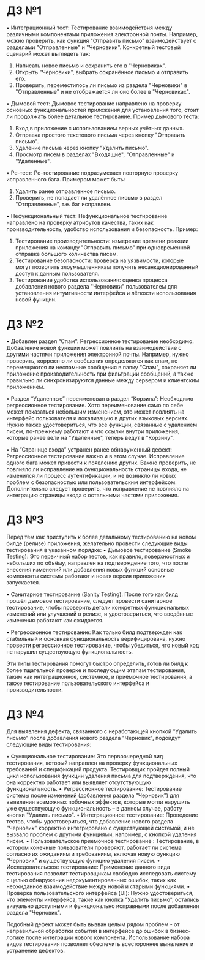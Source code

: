 # ДЗ №1

•	Интеграционный тест:
Тестирование взаимодействия между различными компонентами приложения электронной почты. Например, можно проверить, как функция "Отправить письмо" взаимодействует с разделами "Отправленные" и "Черновики". Конкретный тестовый сценарий может выглядеть так:
1. Написать новое письмо и сохранить его в "Черновиках".
2. Открыть "Черновики", выбрать сохранённое письмо и отправить его.
3. Проверить, переместилось ли письмо из раздела "Черновики" в "Отправленные" и не отображается ли оно более в "Черновиках".
   
•	Дымовой тест:
Дымовое тестирование направлено на проверку основных функциональностей приложения для установления того, стоит ли продолжать более детальное тестирование. Пример дымового теста:
1. Вход в приложение с использованием верных учётных данных.
2. Отправка простого текстового письма через кнопку "Отправить письмо".
3. Удаление письма через кнопку "Удалить письмо".
4. Просмотр писем в разделах "Входящие", "Отправленные" и "Удаленные".
   
•	Ре-тест:
Ре-тестирование подразумевает повторную проверку исправленного бага. Примером может быть:
1. Удалить ранее отправленное письмо.
2. Проверить, не попадает ли удалённое письмо в раздел "Отправленные", т.е. баг исправлен.
   
•	Нефункциональный тест:
Нефункциональное тестирование направлено на проверку атрибутов качества, таких как производительность, удобство использования и безопасность. Пример:
1. Тестирование производительности: измерение времени реакции приложения на команду "Отправить письмо" при одновременной отправке большого количества писем.
2. Тестирование безопасности: проверка на уязвимости, которые могут позволить злоумышленникам получить несанкционированный доступ к данным пользователя.
3. Тестирование удобства использования: оценка процесса добавления нового раздела "Черновики" пользователем для установления интуитивности интерфейса и лёгкости использования новой функции.

# ДЗ №2
•	Добавлен раздел “Спам”:
Регрессионное тестирование необходимо. Добавление новой функции может повлиять на взаимодействие с другими частями приложения электронной почты. Например, нужно проверить, корректно ли сообщения определяются как спам, не перемещаются ли неспамные сообщения в папку "Спам", сохраняет ли приложение производительность при фильтрации сообщений, а также правильно ли синхронизируются данные между сервером и клиентским приложением.

•	Раздел “Удаленные” переименован в раздел “Корзина”:
Необходимо регрессионное тестирование. Хотя переименование само по себе может показаться небольшим изменением, это может повлиять на интерфейс пользователя и локализацию в других языковых версиях. Нужно также удостовериться, что все функции, связанные с удалением писем, по-прежнему работают и что ссылки внутри приложения, которые ранее вели на "Удаленные", теперь ведут в "Корзину".

•	На “Странице входа” устранен ранее обнаруженный дефект: 
Регрессионное тестирование важно и в этом случае. Исправление одного бага может привести к появлению других. Важно проверить, не повлияло ли исправление на функциональность страницы входа, не изменился ли процесс аутентификации, и не возникло ли новых проблем с безопасностью или пользовательским интерфейсом. Дополнительно следует проверить, что исправление не повлияло на интеграцию страницы входа с остальными частями приложения.

# ДЗ №3
Перед тем как приступить к более детальному тестированию на новом билде (релизе) приложения, желательно провести следующие виды тестирования в указанном порядке:
•	Дымовое тестирование (Smoke Testing): Это первичный набор тестов, как правило, поверхностных и небольших по объёму, направлен на подтверждение того, что после внесения изменений или добавления новых функций основные компоненты системы работают и новая версия приложения запускается.

•	Санитарное тестирование (Sanity Testing): После того как билд прошёл дымовое тестирование, следует провести санитарное тестирование, чтобы проверить детали конкретных функциональных изменений или улучшений в релизе, и удостовериться, что введённые изменения работают как ожидается.

•	 Регрессионное тестирование: Как только билд подтвержден как стабильный и основная функциональность верифицирована, нужно провести регрессионное тестирование, чтобы убедиться, что новый код не нарушил существующую функциональность.

Эти типы тестирования помогут быстро определить, готов ли билд к более тщательной проверке и последующим этапам тестирования, таким как интеграционное, системное, и приёмочное тестирования, а также тестирование пользовательского интерфейса и производительности.

# ДЗ №4
Для выявления дефекта, связанного с неработающей кнопкой "Удалить письмо" после добавления нового раздела "Черновик", подойдут следующие виды тестирования:

•	Функциональное тестирование: Это первоочередной вид тестирования, который направлен на проверку функциональных требований и спецификаций продукта. Тестировщик пройдет полный цикл использования функции удаления письма для подтверждения, что она корректно работает или выявляет отсутствующую функциональность. 
•	Регрессионное тестирование: Тестирование системы после изменений (добавления раздела "Черновик") для выявления возможных побочных эффектов, которые могли нарушить уже существующую функциональность – в данном случае, работу кнопки "Удалить письмо".
•	Интеграционное тестирование: Проведение тестов, чтобы удостовериться, что добавление нового раздела "Черновик" корректно интегрировано с существующей системой, и не вызвало проблем с другими функциями, например, с кнопкой удаления писем.
•	Пользовательское приемочное тестирование : Тестирование, в котором конечные пользователи проверяют, работает ли система согласно их ожиданиям и требованиям, включая новую функцию "Черновик" и существующую функцию удаления писем.
•	Исследовательское тестирование: Применение данного вида тестирования позволит тестировщикам свободно исследовать систему с целью обнаружения недокументированных ошибок, таких как неожиданное взаимодействие между новой и старыми функциями.
•	Проверка пользовательского интерфейса (UI): Нужно удостовериться, что элементы интерфейса, такие как кнопка "Удалить письмо", остались визуально доступными и функционально исправными после добавления раздела "Черновик".

Подобный дефект может быть вызван целым рядом проблем - от неправильной обработки событий в интерфейсе до ошибок в бизнес-логике после интеграции нового компонента. Использование набора видов тестирования позволяет обеспечить всестороннее выявление и устранение дефектов.
